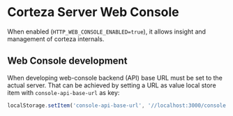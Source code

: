 # Corteza Server Web Console

When enabled (`HTTP_WEB_CONSOLE_ENABLED=true`), it allows insight and management of corteza internals. 

## Web Console development

When developing web-console backend (API) base URL must be set to the actual server. That can be achieved by setting a URL as value local store item with `console-api-base-url` as key:

```javascript
localStorage.setItem('console-api-base-url', '//localhost:3000/console')
```  
